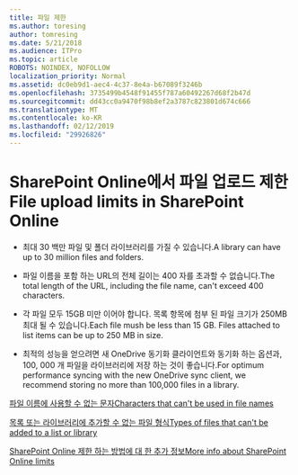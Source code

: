 ```yaml
---
title: 파일 제한
ms.author: toresing
author: tomresing
ms.date: 5/21/2018
ms.audience: ITPro
ms.topic: article
ROBOTS: NOINDEX, NOFOLLOW
localization_priority: Normal
ms.assetid: dc0eb9d1-aec4-4c37-8e4a-b67089f3246b
ms.openlocfilehash: 3735499b4548f91455f787a60492267d68f2b47d
ms.sourcegitcommit: dd43cc0a9470f98b8ef2a3787c823801d674c666
ms.translationtype: MT
ms.contentlocale: ko-KR
ms.lasthandoff: 02/12/2019
ms.locfileid: "29926826"
---
```

# <a name="file-upload-limits-in-sharepoint-online"></a><span data-ttu-id="70e4e-102">SharePoint Online에서 파일 업로드 제한</span><span class="sxs-lookup"><span data-stu-id="70e4e-102">File upload limits in SharePoint Online</span></span>

- <span data-ttu-id="70e4e-103">최대 30 백만 파일 및 폴더 라이브러리를 가질 수 있습니다.</span><span class="sxs-lookup"><span data-stu-id="70e4e-103">A library can have up to 30 million files and folders.</span></span>
    
- <span data-ttu-id="70e4e-104">파일 이름을 포함 하는 URL의 전체 길이는 400 자를 초과할 수 없습니다.</span><span class="sxs-lookup"><span data-stu-id="70e4e-104">The total length of the URL, including the file name, can't exceed 400 characters.</span></span>
    
- <span data-ttu-id="70e4e-p101">각 파일 모두 15GB 미만 이어야 합니다. 목록 항목에 첨부 된 파일 크기가 250MB 최대 될 수 있습니다.</span><span class="sxs-lookup"><span data-stu-id="70e4e-p101">Each file mush be less than 15 GB. Files attached to list items can be up to 250 MB in size.</span></span>
    
- <span data-ttu-id="70e4e-107">최적의 성능을 얻으려면 새 OneDrive 동기화 클라이언트와 동기화 하는 옵션과, 100, 000 개 파일을 라이브러리에 저장 하는 것이 좋습니다.</span><span class="sxs-lookup"><span data-stu-id="70e4e-107">For optimum performance syncing with the new OneDrive sync client, we recommend storing no more than 100,000 files in a library.</span></span> 
    
[<span data-ttu-id="70e4e-108">파일 이름에 사용할 수 없는 문자</span><span class="sxs-lookup"><span data-stu-id="70e4e-108">Characters that can't be used in file names</span></span>](https://go.microsoft.com/fwlink/?linkid=866430)
  
[<span data-ttu-id="70e4e-109">목록 또는 라이브러리에 추가할 수 없는 파일 형식</span><span class="sxs-lookup"><span data-stu-id="70e4e-109">Types of files that can't be added to a list or library</span></span>](https://go.microsoft.com/fwlink/?linkid=273757)
  
[<span data-ttu-id="70e4e-110">SharePoint Online 제한 하는 방법에 대 한 추가 정보</span><span class="sxs-lookup"><span data-stu-id="70e4e-110">More info about SharePoint Online limits</span></span>](https://go.microsoft.com/fwlink/?linkid=271273)
  

